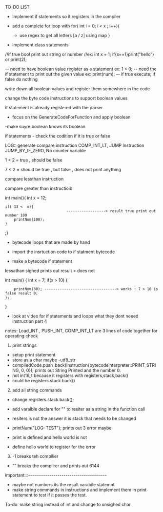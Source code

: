 TO-DO LIST

- Implement if statements so it registers in the compiler

- add a complete for loop with for( int i = 0; i < x ; i++){
    - use regex to get all letters [a / z] using map 
}
- implement class statements



//if true bool print out string or number
//ex: int x = 1; if{x==1}print("hello") or print(2);


-- need to have boolean value register as a statement ex: 1 < 0;
-- need the if statement to print out the given value ex: print(num);
-- if true execute; if false do nothing 

write down all boolean values and register them somewhere in the code

change the byte code instructions to support boolean values

if statement is already registered with the parser
- focus on the GenerateCodeForFunction and apply boolean

-make suyre boolean knows its boolean 



if statements - check the codition if it is true or false 



LOG:: generate compare instruction COMP_INT_LT, JUMP Instruction JUMP_BY_IF_ZERO, No counter variable 

1 < 2 = true , should be false

7 < 2 = should be true , but false , does not print anything 


compare lessthan instruction 

compare greater than instructioib






int main(){
    int x = 12;
    
    if( 13 <  x){
                                ------------------> result true print out number 100
        printNum(100);
    }
   
;} 


- bytecode loops that are made by hand


- import the insrtuction code to if statment bytecode 

- make a bytecode if statement 







lessathan sighed prints out result > does not












int main() {
    int x = 7;
    if(x > 10) {
        
        printNum(30); ---------------------------------> works : 7 > 10 is false result 0;
    };

   
}

- look at video for if statements and loops what they dont neeed instruction part 4



notes: Load_INT , PUSH_INT, COMP_INT_LT are 3 lines of code together for operating check


1. print strings
- setup print statement 
- store as a char maybe
-utf8_str
-  compiledCode.push_back(Instruction{bytecodeinterpreter::PRINT_STRING, 0, 0}); prints out String Printed and the number 0.
- not int16_t because it registers with registers,stack,back()
- could be registers.stack.back()


2. add all string commands 
- change registers.stack.back();
- add varaible declare for "" to resiter as a string in the function call
- resiters is not the answer it is stack that needs to be changed

- printNum("LOG: TEST"); prints out 3 error maybe
- print is defined and hello world is not
- define hello world to register for the error

3. -1 breaks teh compilier
 - "" breaks the compilrer and prints out 6144

important:::----------------------------------------
 - maybe not numbers its the result varabile statemnt 
- make string commands in instructions and implement them in print statement to test if it passes the test.





To-do: make string instead of int and change to unsighed char